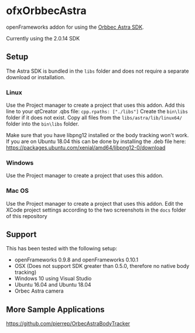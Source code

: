 # ofxOrbbecAstra

openFrameworks addon for using the [Orbbec Astra SDK](https://orbbec3d.com/develop/). 

Currently using the 2.0.14 SDK

## Setup

The Astra SDK is bundled in the `libs` folder and does not require a separate download or installation.

### Linux
Use the Project manager to create a project that uses this addon.
Add this line to your qtCreator .qbs file: `cpp.rpaths: ["./libs"]`
Create the `bin\libs` folder if it does not exist.
Copy all files from the `libs/astra/lib/linux64/` folder into the `bin\libs` folder. 

Make sure that you have libpng12 installed or the body tracking won't work. If you are on Ubuntu 18.04 this can be done by installing the .deb file here:
https://packages.ubuntu.com/xenial/amd64/libpng12-0/download

### Windows
Use the Project manager to create a project that uses this addon.

### Mac OS
Use the Project manager to create a project that uses this addon.
Edit the XCode project settings according to the two screenshots in the `docs` folder of this repository

## Support

This has been tested with the following setup:

- openFrameworks 0.9.8 and openFrameworks 0.10.1
- OSX (Does not support SDK greater than 0.5.0, therefore no native body tracking)
- Windows 10 using Visual Studio
- Ubuntu 16.04 and Ubuntu 18.04
- Orbec Astra camera

## More Sample Applications
https://github.com/pierrep/OrbecAstraBodyTracker

